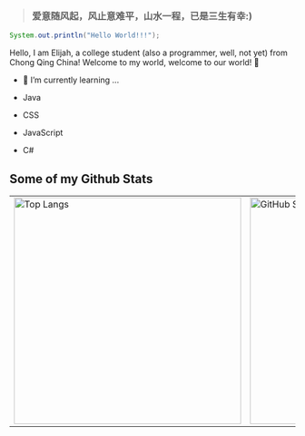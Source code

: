 > ### **爱意随风起，风止意难平，山水一程，已是三生有幸:)**

```java
System.out.println("Hello World!!!");
```



Hello, I am Elijah, a college student (also a programmer, well, not yet) from Chong Qing China! Welcome to my world, welcome to our world! 👋

- 🌱 I’m currently learning ...

- Java

- CSS

- JavaScript

- C#

## Some of my Github Stats



<table style="border:none">
    <tr style="border:none">
    <td style="border:none"><img align="center" width="400px" alt="Top Langs" src="https://github-readme-stats.vercel.app/api/top-langs/?username=Elijah-0616&layout=compact" /></td>
    <td style="border:none"><img align="center" width="400px" alt="GitHub Stats" src="https://github-readme-stats.vercel.app/api?username=Elijah-0616&show_icons=true&include_all_commits=true" /></td>
    </tr>
</table>

